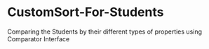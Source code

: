 # CustomSort-For-Students
Comparing the Students by their different types of properties using Comparator Interface
